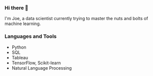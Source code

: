 ### Hi there 👋
I'm Joe, a data scientist currently trying to master the nuts and bolts of machine learning. 

### Languages and Tools
- Python
- SQL
- Tableau
- TensorFlow, Scikit-learn
- Natural Language Processing

<!--
**Josefxl/Josefxl** is a ✨ _special_ ✨ repository because its `README.md` (this file) appears on your GitHub profile.

Here are some ideas to get you started:

- 🔭 I’m currently working on ...
- 🌱 I’m currently learning ...
- 👯 I’m looking to collaborate on ...
- 🤔 I’m looking for help with ...
- 💬 Ask me about ...
- 📫 How to reach me: ...
- 😄 Pronouns: ...
- ⚡ Fun fact: ...
-->
